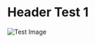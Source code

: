 # Header Test 1
![Test Image]([https://www.bing.com/images/search?view=detailV2&ccid=NbfPECA6&id=11FB148F024C4BD1B6BD13651E1A5C150B71463C&thid=OIP.NbfPECA64xbFnmW58MbWDQHaEo&mediaurl=https%3a%2f%2fth.bing.com%2fth%2fid%2fR.35b7cf10203ae316c59e65b9f0c6d60d%3frik%3dPEZxCxVcGh5lEw%26riu%3dhttp%253a%252f%252fs1.picswalls.com%252fwallpapers%252f2017%252f12%252f11%252fnature-desktop-background_123026895_313.jpg%26ehk%3drvr98svQL12hNeYouWPK7AvyXVnHaRJWDvovllsJxRs%253d%26risl%3d1%26pid%3dImgRaw%26r%3d0&exph=1600&expw=2560&q=image&simid=607988149317355441&FORM=IRPRST&ck=0820ECA2C31C3C1A427DDB9E600762DB&selectedIndex=2&ajaxhist=0&ajaxserp=0](https://wallpapers-all.com/uploads/posts/2016-11/14_sunshine.jpg)https://wallpapers-all.com/uploads/posts/2016-11/14_sunshine.jpg)
